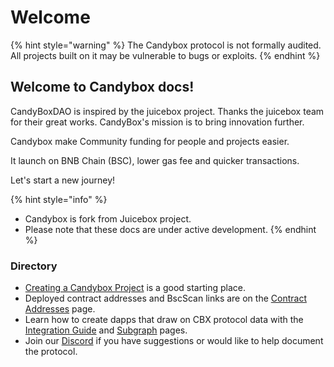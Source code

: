 # Welcome

{% hint style="warning" %}
The Candybox protocol is not formally audited. All projects built on it may be vulnerable to bugs or exploits.
{% endhint %}

## Welcome to Candybox docs!

CandyBoxDAO is inspired by the juicebox project. Thanks the juicebox team for their great works. CandyBox's mission is to bring innovation further.

Candybox make Community funding for people and projects easier.

It launch on BNB Chain (BSC), lower gas fee and quicker transactions.

Let's start a new journey!

{% hint style="info" %}
* Candybox is fork from Juicebox project.
* Please note that these docs are under active development.
{% endhint %}


### Directory

* [Creating a Candybox Project](getting-started/create-a-candybox-project/) is a good starting place.
* Deployed contract addresses and BscScan links are on the [Contract Addresses](resources/contract-addresses.md) page.
* Learn how to create dapps that draw on CBX protocol data with the [Integration Guide](developers/integration-guide.md) and [Subgraph](developers/subgraph.md) pages.
* Join our [Discord](https://discord.gg/DCUmdwJemm) if you have suggestions or would like to help document the protocol.
